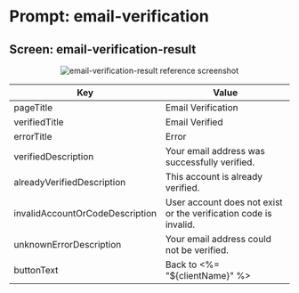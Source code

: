 # Prompt: email-verification

## Screen: email-verification-result

<p style="text-align: center;">
  <img alt="email-verification-result reference screenshot" class="ul-prompt-screenshot" data-ul-prompt="email-verification-result" src="/universal-login/text-customization-prompts/images/email-verification-result.png" />
</p>

|Key|Value|
|----------|----------|
|pageTitle|Email Verification|
|verifiedTitle|Email Verified|
|errorTitle|Error|
|verifiedDescription|Your email address was successfully verified.|
|alreadyVerifiedDescription|This account is already verified.|
|invalidAccountOrCodeDescription|User account does not exist or the verification code is invalid.|
|unknownErrorDescription|Your email address could not be verified.|
|buttonText|Back to <%= "${clientName}" %>|
